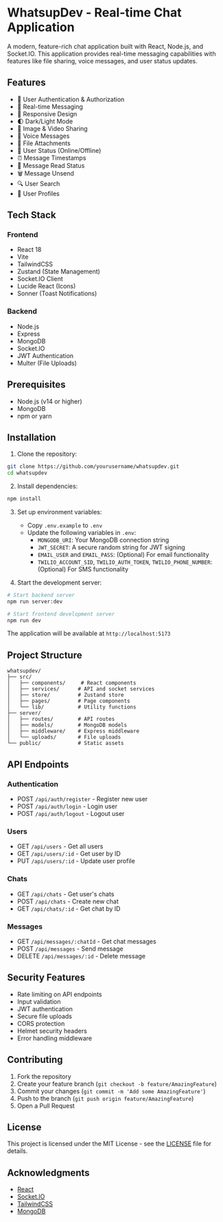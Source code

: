 # WhatsupDev - Real-time Chat Application

A modern, feature-rich chat application built with React, Node.js, and Socket.IO. This application provides real-time messaging capabilities with features like file sharing, voice messages, and user status updates.

## Features

- 🔐 User Authentication & Authorization
- 💬 Real-time Messaging
- 📱 Responsive Design
- 🌓 Dark/Light Mode
- 📸 Image & Video Sharing
- 🎤 Voice Messages
- 📄 File Attachments
- 👥 User Status (Online/Offline)
- ⏰ Message Timestamps
- 🔄 Message Read Status
- 🗑️ Message Unsend
- 🔍 User Search
- 👤 User Profiles

## Tech Stack

### Frontend
- React 18
- Vite
- TailwindCSS
- Zustand (State Management)
- Socket.IO Client
- Lucide React (Icons)
- Sonner (Toast Notifications)

### Backend
- Node.js
- Express
- MongoDB
- Socket.IO
- JWT Authentication
- Multer (File Uploads)

## Prerequisites

- Node.js (v14 or higher)
- MongoDB
- npm or yarn

## Installation

1. Clone the repository:
```bash
git clone https://github.com/yourusername/whatsupdev.git
cd whatsupdev
```

2. Install dependencies:
```bash
npm install
```

3. Set up environment variables:
   - Copy `.env.example` to `.env`
   - Update the following variables in `.env`:
     - `MONGODB_URI`: Your MongoDB connection string
     - `JWT_SECRET`: A secure random string for JWT signing
     - `EMAIL_USER` and `EMAIL_PASS`: (Optional) For email functionality
     - `TWILIO_ACCOUNT_SID`, `TWILIO_AUTH_TOKEN`, `TWILIO_PHONE_NUMBER`: (Optional) For SMS functionality

4. Start the development server:
```bash
# Start backend server
npm run server:dev

# Start frontend development server
npm run dev
```

The application will be available at `http://localhost:5173`

## Project Structure

```
whatsupdev/
├── src/
│   ├── components/     # React components
│   ├── services/      # API and socket services
│   ├── store/         # Zustand store
│   ├── pages/         # Page components
│   └── lib/           # Utility functions
├── server/
│   ├── routes/        # API routes
│   ├── models/        # MongoDB models
│   ├── middleware/    # Express middleware
│   └── uploads/       # File uploads
└── public/            # Static assets
```

## API Endpoints

### Authentication
- POST `/api/auth/register` - Register new user
- POST `/api/auth/login` - Login user
- POST `/api/auth/logout` - Logout user

### Users
- GET `/api/users` - Get all users
- GET `/api/users/:id` - Get user by ID
- PUT `/api/users/:id` - Update user profile

### Chats
- GET `/api/chats` - Get user's chats
- POST `/api/chats` - Create new chat
- GET `/api/chats/:id` - Get chat by ID

### Messages
- GET `/api/messages/:chatId` - Get chat messages
- POST `/api/messages` - Send message
- DELETE `/api/messages/:id` - Delete message

## Security Features

- Rate limiting on API endpoints
- Input validation
- JWT authentication
- Secure file uploads
- CORS protection
- Helmet security headers
- Error handling middleware

## Contributing

1. Fork the repository
2. Create your feature branch (`git checkout -b feature/AmazingFeature`)
3. Commit your changes (`git commit -m 'Add some AmazingFeature'`)
4. Push to the branch (`git push origin feature/AmazingFeature`)
5. Open a Pull Request

## License

This project is licensed under the MIT License - see the [LICENSE](LICENSE) file for details.

## Acknowledgments

- [React](https://reactjs.org/)
- [Socket.IO](https://socket.io/)
- [TailwindCSS](https://tailwindcss.com/)
- [MongoDB](https://www.mongodb.com/) 